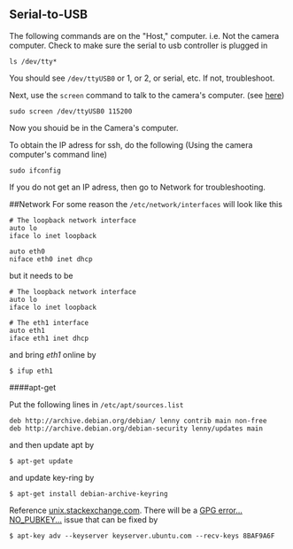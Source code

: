 ## Serial-to-USB
The following commands are on the "Host," computer. i.e. Not the camera computer.
Check to make sure the serial to usb controller is plugged in

	ls /dev/tty*
	
You should see `/dev/ttyUSB0` or 1, or 2, or serial, etc. If not, troubleshoot.

Next, use the `screen` command to talk to the camera's computer. (see [here](https://wiki.archlinux.org/index.php/working_with_the_serial_console#Screen))

	sudo screen /dev/ttyUSB0 115200
	
Now you shouid be in the Camera's computer.

To obtain the IP adress for ssh, do the following (Using the camera computer's command line)

	sudo ifconfig

If you do not get an IP adress, then go to Network for troubleshooting.

##Network
For some reason the  `/etc/network/interfaces` will look like this

	# The loopback network interface
	auto lo
	iface lo inet loopback

	auto eth0
	niface eth0 inet dhcp

but it needs to be

	# The loopback network interface
	auto lo
	iface lo inet loopback

	# The eth1 interface
	auto eth1
	iface eth1 inet dhcp

and bring *eth1* online by

	$ ifup eth1



####apt-get

Put the following lines in `/etc/apt/sources.list`

	deb http://archive.debian.org/debian/ lenny contrib main non-free
	deb http://archive.debian.org/debian-security lenny/updates main

and then update apt by

	$ apt-get update

and update key-ring by

	$ apt-get install debian-archive-keyring

Reference [unix.stackexchange.com](http://unix.stackexchange.com/questions/66830/are-there-any-source-apt-repositories-for-debian-lenny). There will be a [GPG error... NO_PUBKEY...](http://askubuntu.com/questions/13065/how-do-i-fix-the-gpg-error-no-pubkey) issue that can be fixed by

	$ apt-key adv --keyserver keyserver.ubuntu.com --recv-keys 8BAF9A6F



